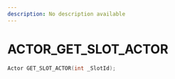 ```yaml
---
description: No description available 
---
```


# ACTOR\_GET_SLOT_ACTOR

```cpp
Actor GET_SLOT_ACTOR(int _SlotId);
```